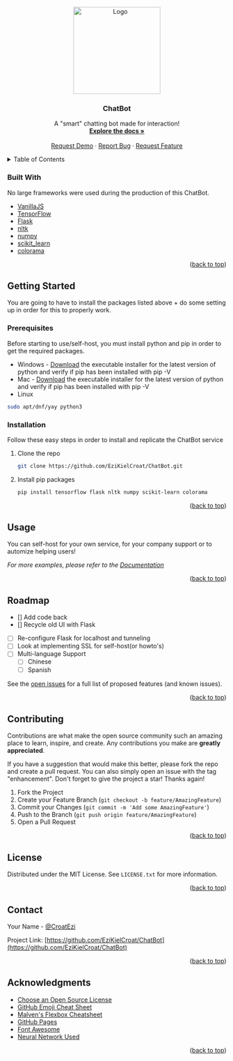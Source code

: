 <div id="top"></div>
<br />
<div align="center">
  <a href="https://github.com/EziKielCroat/ChatBot">
    <img src="https://user-images.githubusercontent.com/89482125/156889955-2d22c9dc-54cb-46a5-8b8a-76fc0cc1ba47.png" alt="Logo" style="height: 200px">
  </a>

  <h3 align="center">ChatBot</h3>

  <p align="center">
    A "smart" chatting bot made for interaction!
    <br />
    <a href="#about-the-project"><strong>Explore the docs »</strong></a>
    <br />
    <br />
    <a href="pravoslavci.kozow.com">Request Demo</a>
    ·
    <a href="https://github.com/EziKielCroat/ChatBot/issues">Report Bug</a>
    ·
    <a href="https://github.com/EziKielCroat/ChatBot/issues">Request Feature</a>
  </p>
</div>

<details>
  <summary>Table of Contents</summary>
  <ol>
      <ul>
        <li><a href="#built-with">Built With</a></li>
      </ul>
    <li>
      <a href="#getting-started">Getting Started</a>
      <ul>
        <li><a href="#prerequisites">Prerequisites</a></li>
        <li><a href="#installation">Installation</a></li>
      </ul>
    </li>
    <li><a href="#usage">Usage</a></li>
    <li><a href="#roadmap">Roadmap</a></li>
    <li><a href="#contributing">Contributing</a></li>
    <li><a href="#license">License</a></li>
    <li><a href="#contact">Contact</a></li>
    <li><a href="#acknowledgments">Acknowledgments</a></li>
  </ol>
</details>

### Built With

No large frameworks were used during the production of this ChatBot.

* [VanillaJS](http://vanilla-js.com/)
* [TensorFlow](https://www.tensorflow.org/)
* [Flask](https://flask.palletsprojects.com/en/2.0.x/)
* [nltk](https://angular.io/)
* [numpy](https://svelte.dev/)
* [scikit_learn](https://laravel.com)
* [colorama](https://laravel.com)

<p align="right">(<a href="#top">back to top</a>)</p>

## Getting Started

You are going to have to install the packages listed above + do some setting up in order for this to properly work.

### Prerequisites

Before starting to use/self-host, you must install python and pip in order to get the required packages.

 * Windows - 
  [Download](https://www.python.org/downloads/release/python-3910/) the executable installer for the latest version of python and verify if pip has been installed with pip -V
 * Mac - 
 [Download](https://www.python.org/downloads/release/python-3910/) the executable installer for the latest version of python and verify if pip has been installed with pip -V
  * Linux
   ```sh
   sudo apt/dnf/yay python3
   ```
### Installation

Follow these easy steps in order to install and replicate the ChatBot service

1. Clone the repo
   ```sh
   git clone https://github.com/EziKielCroat/ChatBot.git
   ```
2. Install pip packages
   ```sh
   pip install tensorflow flask nltk numpy scikit-learn colorama
   ```

<p align="right">(<a href="#top">back to top</a>)</p>

## Usage

You can self-host for your own service, for your company support or to automize helping users!
<!-- screenshots -->
_For more examples, please refer to the [Documentation](https://example.com)_

<p align="right">(<a href="#top">back to top</a>)</p>



## Roadmap

- [] Add code back
- [] Recycle old UI with Flask
- [ ] Re-configure Flask for localhost and tunneling
- [ ] Look at implementing SSL for self-host(or howto's)
- [ ] Multi-language Support
    - [ ] Chinese
    - [ ] Spanish

See the [open issues](https://github.com/EziKielCroat/ChatBot/issues) for a full list of proposed features (and known issues).

<p align="right">(<a href="#top">back to top</a>)</p>



<!-- CONTRIBUTING -->
## Contributing

Contributions are what make the open source community such an amazing place to learn, inspire, and create. Any contributions you make are **greatly appreciated**.

If you have a suggestion that would make this better, please fork the repo and create a pull request. You can also simply open an issue with the tag "enhancement".
Don't forget to give the project a star! Thanks again!

1. Fork the Project
2. Create your Feature Branch (`git checkout -b feature/AmazingFeature`)
3. Commit your Changes (`git commit -m 'Add some AmazingFeature'`)
4. Push to the Branch (`git push origin feature/AmazingFeature`)
5. Open a Pull Request

<p align="right">(<a href="#top">back to top</a>)</p>


## License

Distributed under the MIT License. See `LICENSE.txt` for more information.

<p align="right">(<a href="#top">back to top</a>)</p>



<!-- CONTACT -->
## Contact

Your Name - [@CroatEzi](https://twitter.com/CroatEzi)

Project Link: [https://github.com/EziKielCroat/ChatBot](https://github.com/EziKielCroat/ChatBot)

<p align="right">(<a href="#top">back to top</a>)</p>

## Acknowledgments

* [Choose an Open Source License](https://choosealicense.com)
* [GitHub Emoji Cheat Sheet](https://www.webpagefx.com/tools/emoji-cheat-sheet)
* [Malven's Flexbox Cheatsheet](https://flexbox.malven.co/)
* [GitHub Pages](https://pages.github.com)
* [Font Awesome](https://fontawesome.com)
* [Neural Network Used](https://towardsdatascience.com/how-to-build-your-own-chatbot-using-deep-learning-bb41f970e281)

<p align="right">(<a href="#top">back to top</a>)</p>
